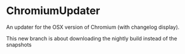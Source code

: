 ChromiumUpdater
===============

An updater for the OSX version of Chromium (with changelog display).

This new branch is about downloading the nightly build instead of the snapshots
